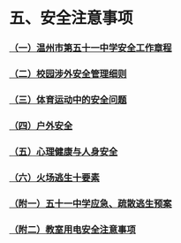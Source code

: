 # 五、安全注意事项

### [（一）温州市第五十一中学安全工作章程](../../../规章制度/文件/五、安全注意事项/（一）温州市第五十一中学安全工作章程.md)

### [（二）校园涉外安全管理细则](../../../规章制度/文件/五、安全注意事项/（二）校园涉外安全管理细则.md)

### [（三）体育运动中的安全问题](../../../规章制度/文件/五、安全注意事项/（三）体育运动中的安全问题.md)

### [（四）户外安全](../../../规章制度/文件/五、安全注意事项/（四）户外安全.md)

### [（五）心理健康与人身安全](../../../规章制度/文件/五、安全注意事项/（五）心理健康与人身安全.md)

### [（六）火场逃生十要素](../../../规章制度/文件/五、安全注意事项/（六）火场逃生十要素.md)

### [（附一）五十一中学应急、疏散逃生预案](../../../规章制度/文件/五、安全注意事项/（附一）五十一中学应急、疏散逃生预案.md)

### [（附二）教室用电安全注意事项](../../../规章制度/文件/五、安全注意事项/（附二）教室用电安全注意事项.md)
